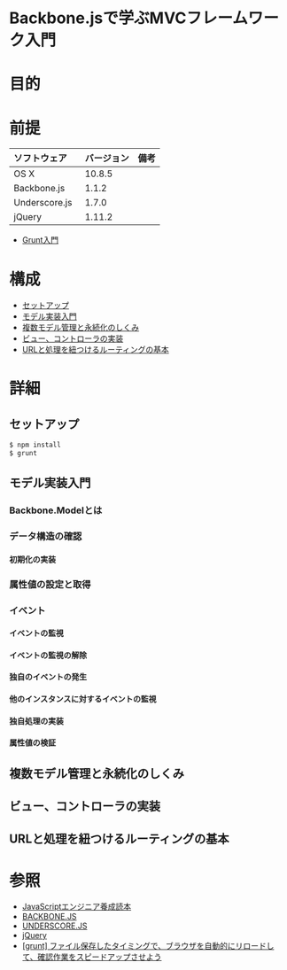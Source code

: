 Backbone.jsで学ぶMVCフレームワーク入門
===
# 目的
# 前提
| ソフトウェア     | バージョン    | 備考         |
|:---------------|:-------------|:------------|
| OS X           |10.8.5        |             |
| Backbone.js  　|1.1.2         |             |
| Underscore.js  |1.7.0         |             |
| jQuery         |1.11.2         |             |


+ [Grunt入門](https://github.com/k2works/grunt_introduction)

# 構成
+ [セットアップ](#1)
+ [モデル実装入門](#2)
+ [複数モデル管理と永続化のしくみ](#3)
+ [ビュー、コントローラの実装](#4)
+ [URLと処理を紐つけるルーティングの基本](#5)

# 詳細
## <a name="1">セットアップ</a>
```bash
$ npm install
$ grunt
```

## <a name="2">モデル実装入門</a>
### Backbone.Modelとは

### データ構造の確認
#### 初期化の実装

### 属性値の設定と取得

### イベント
#### イベントの監視
#### イベントの監視の解除
#### 独自のイベントの発生
#### 他のインスタンスに対するイベントの監視
#### 独自処理の実装
#### 属性値の検証


## <a name="3">複数モデル管理と永続化のしくみ</a>
## <a name="4">ビュー、コントローラの実装</a>
## <a name="5">URLと処理を紐つけるルーティングの基本</a>

# 参照
+ [JavaScriptエンジニア養成読本](http://gihyo.jp/book/2014/978-4-7741-6797-8)
+ [BACKBONE.JS](http://backbonejs.org/)
+ [UNDERSCORE.JS](http://underscorejs.org/)
+ [jQuery](http://jquery.com/)
+ [[grunt] ファイル保存したタイミングで、ブラウザを自動的にリロードして、確認作業をスピードアップさせよう](http://www.yoheim.net/blog.php?q=20130409)
